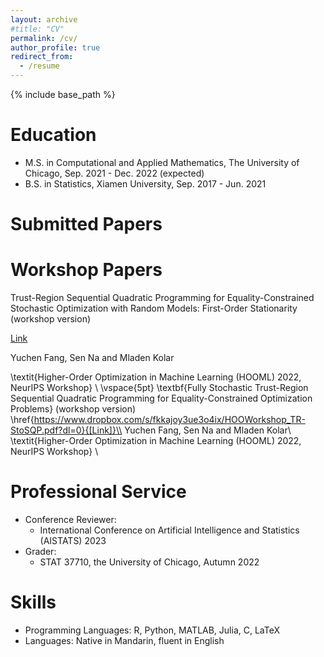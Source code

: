 ```yaml
---
layout: archive
#title: "CV"
permalink: /cv/
author_profile: true
redirect_from:
  - /resume
---
```


{% include base_path %}

Education
======
* M.S. in Computational and Applied Mathematics, The University of Chicago, Sep. 2021 - Dec. 2022 (expected)
* B.S. in Statistics, Xiamen University, Sep. 2017 - Jun. 2021


Submitted Papers
======



  
Workshop Papers
======
Trust-Region Sequential Quadratic Programming for Equality-Constrained Stochastic Optimization with Random Models: First-Order Stationarity (workshop version) 

[Link](https://www.dropbox.com/s/385ch07gldbrier/HOOWorkshop_TR-SQP-STORM_First_Order_Stationarity.pdf?dl=0)

Yuchen Fang, Sen Na and Mladen Kolar

\textit{Higher-Order Optimization in Machine Learning (HOOML) 2022, NeurIPS Workshop} \\
\vspace{5pt}
\textbf{Fully Stochastic Trust-Region Sequential Quadratic Programming for Equality-Constrained Optimization Problems} (workshop version) \href{https://www.dropbox.com/s/fkkajoy3ue3o4ix/HOOWorkshop_TR-StoSQP.pdf?dl=0}{[Link]}\\
Yuchen Fang, Sen Na and Mladen Kolar\\
\textit{Higher-Order Optimization in Machine Learning (HOOML) 2022, NeurIPS Workshop} \\

Professional Service
======
* Conference Reviewer: 
  * International Conference on Artificial Intelligence and Statistics (AISTATS) 2023
* Grader:
  * STAT 37710, the University of Chicago, Autumn 2022

Skills
====
* Programming Languages: R, Python, MATLAB, Julia, C, LaTeX
* Languages: Native in Mandarin, fluent in English
